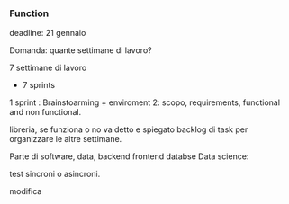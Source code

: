 ### Function
deadline:
21 gennaio

Domanda: quante settimane di lavoro?

7 settimane di lavoro

- 7 sprints

1 sprint : Brainstoarming + enviroment
2: scopo, requirements, functional and non functional.

libreria, se funziona o no va detto e spiegato
backlog di task per organizzare le altre settimane.

Parte di software, data, backend frontend databse
Data science: 

test sincroni o asincroni.

modifica